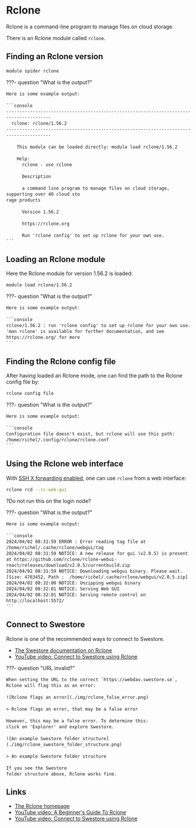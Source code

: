 # Rclone

Rclone is a command-line program to manage files on cloud storage.

There is an Rclone module called `rclone`.

## Finding an Rclone version

```bash
module spider rclone
```

???- question "What is the output?"

    Here is some example output:

    ```console
    ---------------------------------------------------------------------------------------
      rclone: rclone/1.56.2
    ---------------------------------------------------------------------------------------

        This module can be loaded directly: module load rclone/1.56.2

        Help:
          rclone - use rclone

          Description

          a command line program to manage files on cloud storage, supporting over 40 cloud sto
    rage products

          Version 1.56.2

          https://rclone.org

          Run 'rclone config' to set up rclone for your own use.
    ```

## Loading an Rclone module

Here the Rclone module for version 1.56.2 is loaded:

```bash
module load rclone/1.56.2
```

???- question "What is the output?"

    Here is some example output:

    ```console
    rclone/1.56.2 : run 'rclone config' to set up rclone for your own use.  'man rclone' is available for further documentation, and see https://rclone.org/ for more
    ```

## Finding the Rclone config file

After having loaded an Rclone mode,
one can find the path to the Rclone config file by:

```bash
rclone config file
```

???- question "What is the output?"

    Here is some example output:

    ```console
    Configuration file doesn't exist, but rclone will use this path:
    /home/richel/.config/rclone/rclone.conf
    ```

## Using the Rclone web interface

With [SSH X forwarding enabled](ssh_x_forwarding.md), one can
use `rclone` from a web interface:

```bash
rclone rcd --rc-web-gui
```

?Do not run this on the login node?

???- question "What is the output?"

    Here is some example output:

    ```console
    2024/04/02 08:31:59 ERROR : Error reading tag file at /home/richel/.cache/rclone/webgui/tag
    2024/04/02 08:31:59 NOTICE: A new release for gui (v2.0.5) is present at https://github.com/rclone/rclone-webui-react/releases/download/v2.0.5/currentbuild.zip
    2024/04/02 08:31:59 NOTICE: Downloading webgui binary. Please wait. [Size: 4763452, Path :  /home/richel/.cache/rclone/webgui/v2.0.5.zip]
    2024/04/02 08:32:00 NOTICE: Unzipping webgui binary
    2024/04/02 08:32:01 NOTICE: Serving Web GUI
    2024/04/02 08:32:01 NOTICE: Serving remote control on http://localhost:5572/
    ```

## Connect to Swestore

Rclone is one of the recommended ways to connect to Swestore.

- [The Swestore documentation on Rclone](https://docs.swestore.se/using/rclone)
- [YouTube video: Connect to Swestore using Rclone](https://youtu.be/_MB2_GjWspw)

???- question "URL invalid?"

    When setting the URL to the correct `https://webdav.swestore.se`,
    Rclone will flag this as an error:

    ![Rclone flags an error](./img/rclone_false_error.png)

    > Rclone flags an error, that may be a false error

    However, this may be a false error. To determine this:
    click on 'Explorer' and explore Swestore.

    ![An example Swestore folder structure](./img/rclone_swestore_folder_structure.png)

    > An example Swestore folder structure

    If you see the Swestore
    folder structure above, Rclone works fine.

## Links

- [The Rclone homepage](https://rclone.org/)
- [YouTube video: A Beginner's Guide To Rclone](https://youtu.be/MwxbX6PNiWA?si=RAG3jpi7uxkYeTuo)
- [YouTube video: Connect to Swestore using Rclone](https://youtu.be/_MB2_GjWspw)
